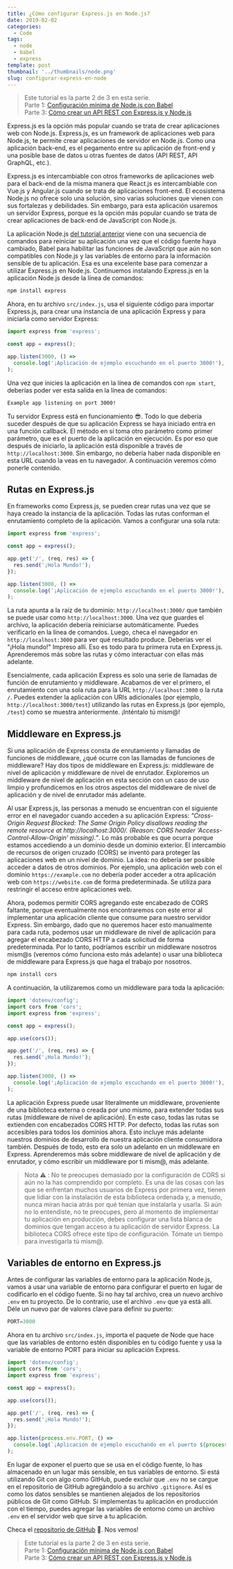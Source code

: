 ```yaml
---
title: ¿Cómo configurar Express.js en Node.js?
date: 2019-02-02
categories:
  - Code
tags:
  - node
  - babel
  - express
template: post
thumbnail: '../thumbnails/node.png'
slug: configurar-express-en-node
---
```


> Este tutorial es la parte 2 de 3 en esta serie.<br>
> Parte 1: [Configuración mínima de Node.js con Babel](/node-con-babel)<br>
> Parte 3: [Cómo crear un API REST con Express.js y Node.js](/como-crear-api-rest-express-node)

Express.js es la opción más popular cuando se trata de crear aplicaciones web con Node.js. Express.js, es un framework de aplicaciones web para Node.js, te permite crear aplicaciones de servidor en Node.js. Como una aplicación back-end, es el pegamento entre su aplicación de front-end y una posible base de datos u otras fuentes de datos (API REST, API GraphQL, etc.).

Express.js es intercambiable con otros frameworks de aplicaciones web para el back-end de la misma manera que React.js es intercambiable con Vue.js y Angular.js cuando se trata de aplicaciones front-end. El ecosistema Node.js no ofrece solo una solución, sino varias soluciones que vienen con sus fortalezas y debilidades. Sin embargo, para esta aplicación usaremos un servidor Express, porque es la opción más popular cuando se trata de crear aplicaciones de back-end de JavaScript con Node.js.

La aplicación Node.js [del tutorial anterior](/node-con-babel) viene con una secuencia de comandos para reiniciar su aplicación una vez que el código fuente haya cambiado, Babel para habilitar las funciones de JavaScript que aún no son compatibles con Node.js y las variables de entorno para la información sensible de tu aplicación. Esa es una excelente base para comenzar a utilizar Express.js en Node.js. Continuemos instalando Express.js en la aplicación Node.js desde la línea de comandos:

```bash
npm install express
```

Ahora, en tu archivo `src/index.js`, usa el siguiente código para importar Express.js, para crear una instancia de una aplicación Express y para iniciarla como servidor Express:

```javascript
import express from 'express';

const app = express();

app.listen(3000, () =>
  console.log('¡Aplicación de ejemplo escuchando en el puerto 3000!'),
);
```

Una vez que inicies la aplicación en la línea de comandos con `npm start`, deberías poder ver esta salida en la línea de comandos:

```bash
Example app listening on port 3000!
```

Tu servidor Express está en funcionamiento 😎. Todo lo que debería suceder después de que su aplicación Express se haya iniciado entra en una función callback. El método en sí toma otro parámetro como primer parámetro, que es el puerto de la aplicación en ejecución. Es por eso que después de iniciarlo, la aplicación está disponible a través de `http://localhost:3000`. Sin embargo, no debería haber nada disponible en esta URL cuando la veas en tu navegador. A continuación veremos cómo ponerle contenido.

## Rutas en Express.js

En frameworks como Express.js, se pueden crear rutas una vez que se haya creado la instancia de la aplicación. Todas las rutas conforman el enrutamiento completo de la aplicación. Vamos a configurar una sola ruta:

```javascript
import express from 'express';

const app = express();

app.get('/', (req, res) => {
  res.send('¡Hola Mundo!');
});

app.listen(3000, () =>
  console.log('¡Aplicación de ejemplo escuchando en el puerto 3000!'),
);
```

La ruta apunta a la raíz de tu dominio: `http://localhost:3000/` que también se puede usar como `http://localhost:3000`. Una vez que guardes el archivo, la aplicación debería reiniciarse automáticamente. Puedes verificarlo en la línea de comandos. Luego, checa el navegador en `http://localhost:3000` para ver qué resultado produce. Deberías ver el "¡Hola mundo!" Impreso allí. Eso es todo para tu primera ruta en Express.js. Aprenderemos más sobre las rutas y cómo interactuar con ellas más adelante.

Esencialmente, cada aplicación Express es solo una serie de llamadas de función de enrutamiento y middleware. Acabamos de ver el primero, el enrutamiento con una sola ruta para la URL `http://localhost:3000` o la ruta `/`. Puedes extender la aplicación con URIs adicionales (por ejemplo, `http://localhost:3000/test`) utilizando las rutas en Express.js (por ejemplo, `/test`) como se muestra anteriormente. ¡Inténtalo tú mism@!

## Middleware en Express.js

Si una aplicación de Express consta de enrutamiento y llamadas de funciones de middleware, ¿qué ocurre con las llamadas de funciones de middleware? Hay dos tipos de middleware en Express.js: middleware de nivel de aplicación y middleware de nivel de enrutador. Exploremos un middleware de nivel de aplicación en esta sección con un caso de uso limpio y profundicemos en los otros aspectos del middleware de nivel de aplicación y de nivel de enrutador más adelante.

Al usar Express.js, las personas a menudo se encuentran con el siguiente error en el navegador cuando acceden a su aplicación Express: _"Cross-Origin Request Blocked: The Same Origin Policy disallows reading the remote resource at http://localhost:3000/. (Reason: CORS header ‘Access-Control-Allow-Origin’ missing).”_. Lo más probable es que ocurra porque estamos accediendo a un dominio desde un dominio exterior. El intercambio de recursos de origen cruzado (CORS) se inventó para proteger las aplicaciones web en un nivel de dominio. La idea: no debería ser posible acceder a datos de otros dominios. Por ejemplo, una aplicación web con el dominio `https://example.com` no debería poder acceder a otra aplicación web con `https://website.com` de forma predeterminada. Se utiliza para restringir el acceso entre aplicaciones web.

Ahora, podemos permitir CORS agregando este encabezado de CORS faltante, porque eventualmente nos encontraremos con este error al implementar una aplicación cliente que consume para nuestro servidor Express. Sin embargo, dado que no queremos hacer esto manualmente para cada ruta, podemos usar un middleware de nivel de aplicación para agregar el encabezado CORS HTTP a cada solicitud de forma predeterminada. Por lo tanto, podríamos escribir un middleware nosotros mism@s (veremos cómo funciona esto más adelante) o usar una biblioteca de middleware para Express.js que haga el trabajo por nosotros.

```bash
npm install cors
```

A continuación, la utilizaremos como un middleware para toda la aplicación:

```javascript
import 'dotenv/config';
import cors from 'cors';
import express from 'express';

const app = express();

app.use(cors());

app.get('/', (req, res) => {
  res.send('¡Hola Mundo!');
});

app.listen(3000, () =>
  console.log('¡Aplicación de ejemplo escuchando en el puerto 3000!'),
);
```

La aplicación Express puede usar literalmente un middleware, proveniente de una biblioteca externa o creada por uno mismo, para extender todas sus rutas (middleware de nivel de aplicación). En este caso, todas las rutas se extienden con encabezados CORS HTTP. Por defecto, todas las rutas son accesibles para todos los dominios ahora. Esto incluye más adelante nuestros dominios de desarrollo de nuestra aplicación cliente consumidora también. Después de todo, esto era solo un adelanto en un middleware en Express. Aprenderemos más sobre middleware de nivel de aplicación y de enrutador, y cómo escribir un middleware por ti mism@, más adelante.

> Nota ⚠️ : No te preocupes demasiado por la configuración de CORS si aún no la has comprendido por completo. Es una de las cosas con las que se enfrentan muchos usuarios de Express por primera vez, tienen que lidiar con la instalación de esta biblioteca ordenada y, a menudo, nunca miran hacia atrás por qué tenían que instalarla y usarla. Si aún no lo entendiste, no te preocupes, pero al momento de implementar tu aplicación en producción, debes configurar una lista blanca de dominios que tengan acceso a tu aplicación de servidor Express. La biblioteca CORS ofrece este tipo de configuración. Tómate un tiempo para investigarla tú mism@.

## Variables de entorno en Express.js

Antes de configurar las variables de entorno para la aplicación Node.js, vamos a usar una variable de entorno para configurar el puerto en lugar de codificarlo en el código fuente. Si no hay tal archivo, crea un nuevo archivo `.env` en tu proyecto. De lo contrario, use el archivo `.env` que ya está allí. Déle un nuevo par de valores clave para definir su puerto:

```javascript
PORT=3000
```

Ahora en tu archivo `src/index.js`, importa el paquete de Node que hace que las variables de entorno estén disponibles en tu código fuente y usa la variable de entorno PORT para iniciar su aplicación Express.

```javascript
import 'dotenv/config';
import cors from 'cors';
import express from 'express';

const app = express();

app.use(cors());

app.get('/', (req, res) => {
  res.send('¡Hola Mundo!');
});

app.listen(process.env.PORT, () =>
  console.log(`¡Aplicación de ejemplo escuchando en el puerto ${process.env.PORT}!`),
);
```

En lugar de exponer el puerto que se usa en el código fuente, lo has almacenado en un lugar más sensible, en tus variables de entorno. Si está utilizando Git con algo como GitHub, puede excluir que `.env` no se cargue en el repositorio de GitHub agregándolo a su archivo `.gitignore`. Así es como los datos sensibles se mantienen alejados de los repositorios públicos de Git como GitHub. Si implementas tu aplicación en producción con el tiempo, puedes agregar las variables de entorno como un archivo `.env` en el servidor web que sirve a tu aplicación.

Checa el [repositorio de GitHub](https://github.com/lavaldi/simple-node-express-server) 👀. Nos vemos!

> Este tutorial es la parte 2 de 3 en esta serie.<br>
> Parte 1: [Configuración mínima de Node.js con Babel](/node-con-babel)<br>
> Parte 3: [Cómo crear un API REST con Express.js y Node.js](/como-crear-api-rest-express-node)
